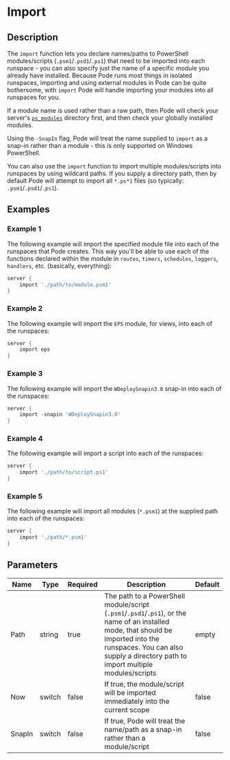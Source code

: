 # Import

## Description

The `import` function lets you declare names/paths to PowerShell modules/scripts (`.psm1`/`.psd1`/`.ps1`) that need to be imported into each runspace - you can also specify just the name of a specific module you already have installed. Because Pode runs most things in isolated runspaces, importing and using external modules in Pode can be quite bothersome, with `import` Pode will handle importing your modules into all runspaces for you.

If a module name is used rather than a raw path, then Pode will check your server's [`ps_modules`](../../../Getting-Started/LocalModules) directory first, and then check your globally installed modules.

Using the `-SnapIn` flag, Pode will treat the name supplied to `import` as a snap-in rather than a module - this is only supported on Windows PowerShell.

You can also use the `import` function to import multiple modules/scripts into runspaces by using wildcard paths. If you supply a directory path, then by default Pode will attempt to import all `*.ps*1` files (so typically: `.psm1`/`.psd1`/`.ps1`).

## Examples

### Example 1

The following example will import the specified module file into each of the runspaces that Pode creates. This way you'll be able to use each of the functions declared within  the module in `routes`, `timers`, `schedules`, `loggers`, `handlers`, etc. (basically, everything):

```powershell
server {
    import './path/to/module.psm1'
}
```

### Example 2

The following example will import the `EPS` module, for views, into each of the runspaces:

```powershell
server {
    import eps
}
```

### Example 3

The following example will import the `WDeploySnapin3.0` snap-in into each of the runspaces:

```powershell
server {
    import -snapin 'WDeploySnapin3.0'
}
```

### Example 4

The following example will import a script into each of the runspaces:

```powershell
server {
    import './path/to/script.ps1'
}
```

### Example 5

The following example will import all modules (`*.psm1`) at the supplied path into each of the runspaces:

```powershell
server {
    import './path/*.psm1'
}
```

## Parameters

| Name | Type | Required | Description | Default |
| ---- | ---- | -------- | ----------- | ------- |
| Path | string | true | The path to a PowerShell module/script (`.psm1`/`.psd1`/`.ps1`), or the name of an installed mode, that should be imported into the runspaces. You can also supply a directory path to import multiple modules/scripts | empty |
| Now | switch | false | If true, the module/script will be imported immediately into the current scope | false |
| SnapIn | switch | false | If true, Pode will treat the name/path as a snap-in rather than a module/script | false |
